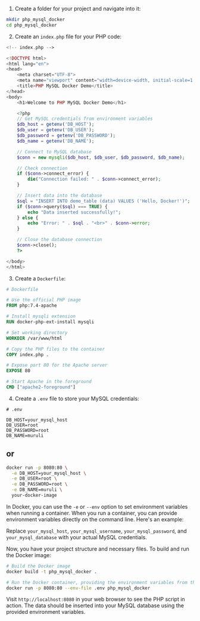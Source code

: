 

1. Create a folder for your project and navigate into it:

```bash
mkdir php_mysql_docker
cd php_mysql_docker
```

2. Create an `index.php` file for your PHP code:

```php
<!-- index.php -->

<!DOCTYPE html>
<html lang="en">
<head>
    <meta charset="UTF-8">
    <meta name="viewport" content="width=device-width, initial-scale=1.0">
    <title>PHP MySQL Docker Demo</title>
</head>
<body>
    <h1>Welcome to PHP MySQL Docker Demo</h1>

    <?php
    // Get MySQL credentials from environment variables
    $db_host = getenv('DB_HOST');
    $db_user = getenv('DB_USER');
    $db_password = getenv('DB_PASSWORD');
    $db_name = getenv('DB_NAME');

    // Connect to MySQL database
    $conn = new mysqli($db_host, $db_user, $db_password, $db_name);

    // Check connection
    if ($conn->connect_error) {
        die("Connection failed: " . $conn->connect_error);
    }

    // Insert data into the database
    $sql = "INSERT INTO demo_table (data) VALUES ('Hello, Docker!')";
    if ($conn->query($sql) === TRUE) {
        echo "Data inserted successfully!";
    } else {
        echo "Error: " . $sql . "<br>" . $conn->error;
    }

    // Close the database connection
    $conn->close();
    ?>

</body>
</html>
```

3. Create a `Dockerfile`:

```Dockerfile
# Dockerfile

# Use the official PHP image
FROM php:7.4-apache

# Install mysqli extension
RUN docker-php-ext-install mysqli

# Set working directory
WORKDIR /var/www/html

# Copy the PHP files to the container
COPY index.php .

# Expose port 80 for the Apache server
EXPOSE 80

# Start Apache in the foreground
CMD ["apache2-foreground"]
```

4. Create a `.env` file to store your MySQL credentials:

```
# .env

DB_HOST=your_mysql_host
DB_USER=root
DB_PASSWORD=root
DB_NAME=muruli
```
## or 

```bash
docker run -p 8080:80 \
  -e DB_HOST=your_mysql_host \
  -e DB_USER=root \
  -e DB_PASSWORD=root \
  -e DB_NAME=muruli \
  your-docker-image
```
In Docker, you can use the `-e` or `--env` option to set environment variables when running a container. When you run a container, you can provide environment variables directly on the command line. Here's an example:

Replace `your_mysql_host`, `your_mysql_username`, `your_mysql_password`, and `your_mysql_database` with your actual MySQL credentials.

Now, you have your project structure and necessary files. To build and run the Docker image:

```bash
# Build the Docker image
docker build -t php_mysql_docker .

# Run the Docker container, providing the environment variables from the .env file
docker run -p 8080:80 --env-file .env php_mysql_docker
```

Visit `http://localhost:8080` in your web browser to see the PHP script in action. The data should be inserted into your MySQL database using the provided environment variables.




